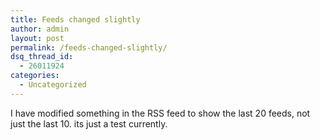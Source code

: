 ```yaml
---
title: Feeds changed slightly
author: admin
layout: post
permalink: /feeds-changed-slightly/
dsq_thread_id:
  - 26011924
categories:
  - Uncategorized
---
```

I have modified something in the RSS feed to show the last 20 feeds, not just the last 10. its just a test currently.